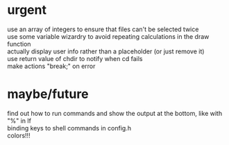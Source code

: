 # urgent
use an array of integers to ensure that files can't be selected twice  
use some variable wizardry to avoid repeating calculations in the draw function  
actually display user info rather than a placeholder (or just remove it)  
use return value of chdir to notify when cd fails  
make actions "break;" on error  

# maybe/future
find out how to run commands and show the output at the bottom, like with "%" in lf  
binding keys to shell commands in config.h  
colors!!!  
